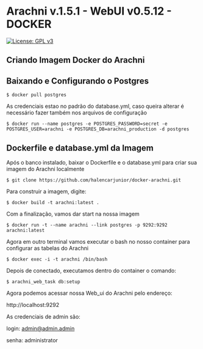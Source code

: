 # Arachni v.1.5.1 - WebUI v0.5.12 - DOCKER

[![License: GPL v3](https://img.shields.io/badge/License-GPL%20v3-blue.svg)](http://www.gnu.org/licenses/gpl-3.0)

## Criando Imagem Docker do Arachni 

## Baixando e Configurando o Postgres
```
$ docker pull postgres
```
As credenciais estao no padrão do database.yml, caso queira alterar é necessário fazer também nos arquivos de configuração
```
$ docker run --name postgres -e POSTGRES_PASSWORD=secret -e POSTGRES_USER=arachni -e POSTGRES_DB=arachni_production -d postgres
```

## Dockerfile e database.yml da Imagem

Após o banco instalado, baixar o Dockerfile e o database.yml para criar sua imagem do Arachni localmente
```
$ git clone https://github.com/halencarjunior/docker-arachni.git
```
Para construir a imagem, digite:
```
$ docker build -t arachni:latest .
```
Com a finalização, vamos dar start na nossa imagem 
```
$ docker run -t --name arachni --link postgres -p 9292:9292 arachni:latest
```
Agora em outro terminal vamos executar o bash no nosso container para configurar as tabelas do Arachni
```
$ docker exec -i -t arachni /bin/bash
```
Depois de conectado, executamos dentro do container o comando:
```
$ arachni_web_task db:setup
```
Agora podemos acessar nossa Web_ui do Arachni pelo endereço:

http://localhost:9292

As credenciais de admin são:

login: admin@admin.admin

senha: administrator
